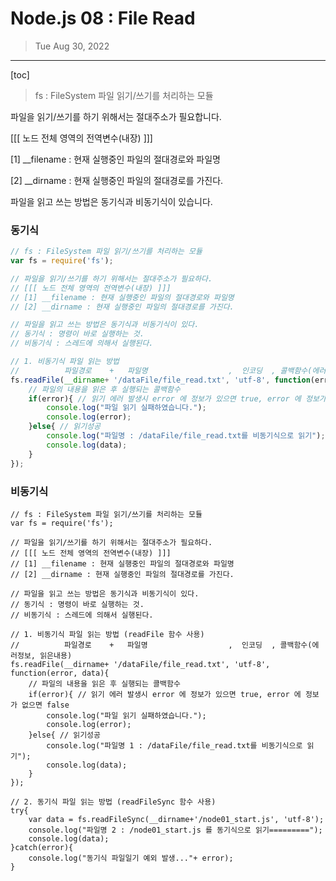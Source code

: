 # Node.js 08 : File Read

> Tue Aug 30, 2022

---

[toc]



> fs : FileSystem 파일 읽기/쓰기를 처리하는 모듈



파일을 읽기/쓰기를 하기 위해서는 절대주소가 필요합니다.

[[[ 노드 전체 영역의 전역변수(내장) ]]]

[1] __filename : 현재 실행중인 파일의 절대경로와 파일명

[2] __dirname : 현재 실행중인 파일의 절대경로를 가진다. 



파일을 읽고 쓰는 방법은 동기식과 비동기식이 있습니다.

### 동기식

```js
// fs : FileSystem 파일 읽기/쓰기를 처리하는 모듈
var fs = require('fs');

// 파일을 읽기/쓰기를 하기 위해서는 절대주소가 필요하다.
// [[[ 노드 전체 영역의 전역변수(내장) ]]]
// [1] __filename : 현재 실행중인 파일의 절대경로와 파일명
// [2] __dirname : 현재 실행중인 파일의 절대경로를 가진다. 

// 파일을 읽고 쓰는 방법은 동기식과 비동기식이 있다.
// 동기식 : 명령이 바로 실행하는 것.
// 비동기식 : 스레드에 의해서 실행된다. 

// 1. 비동기식 파일 읽는 방법
//          파일경로    +   파일명                  ,  인코딩  , 콜백함수(에러정보, 읽은내용)
fs.readFile(__dirname+ '/dataFile/file_read.txt', 'utf-8', function(error, data){
    // 파일의 내용을 읽은 후 실행되는 콜백함수
    if(error){ // 읽기 에러 발생시 error 에 정보가 있으면 true, error 에 정보가 없으면 false
        console.log("파일 읽기 실패하였습니다.");
        console.log(error);
    }else{ // 읽기성공
        console.log("파일명 : /dataFile/file_read.txt를 비동기식으로 읽기");
        console.log(data);
    }
});
```





### 비동기식

```ㅌ
// fs : FileSystem 파일 읽기/쓰기를 처리하는 모듈
var fs = require('fs');

// 파일을 읽기/쓰기를 하기 위해서는 절대주소가 필요하다.
// [[[ 노드 전체 영역의 전역변수(내장) ]]]
// [1] __filename : 현재 실행중인 파일의 절대경로와 파일명
// [2] __dirname : 현재 실행중인 파일의 절대경로를 가진다. 

// 파일을 읽고 쓰는 방법은 동기식과 비동기식이 있다.
// 동기식 : 명령이 바로 실행하는 것.
// 비동기식 : 스레드에 의해서 실행된다. 

// 1. 비동기식 파일 읽는 방법 (readFile 함수 사용)
//          파일경로    +   파일명                  ,  인코딩  , 콜백함수(에러정보, 읽은내용)
fs.readFile(__dirname+ '/dataFile/file_read.txt', 'utf-8', function(error, data){
    // 파일의 내용을 읽은 후 실행되는 콜백함수
    if(error){ // 읽기 에러 발생시 error 에 정보가 있으면 true, error 에 정보가 없으면 false
        console.log("파일 읽기 실패하였습니다.");
        console.log(error);
    }else{ // 읽기성공
        console.log("파일명 1 : /dataFile/file_read.txt를 비동기식으로 읽기");
        console.log(data);
    }
});

// 2. 동기식 파일 읽는 방법 (readFileSync 함수 사용)
try{
    var data = fs.readFileSync(__dirname+'/node01_start.js', 'utf-8');
    console.log("파일명 2 : /node01_start.js 를 동기식으로 읽기=========");
    console.log(data);
}catch(error){
    console.log("동기식 파일일기 예외 발생..."+ error);
}

```

